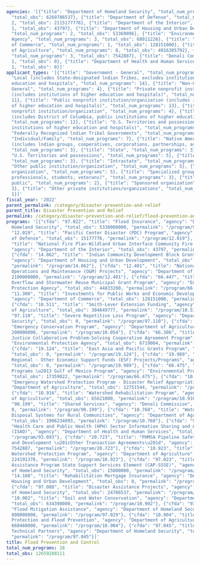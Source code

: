 ```yaml
---
agencies: '[{"title": "Department of Homeland Security", "total_num_programs": 6,
  "total_obs": 6269786537}, {"title": "Department of Defense", "total_num_programs":
  2, "total_obs": 2115177776}, {"title": "Department of the Interior", "total_num_programs":
  1, "total_obs": 43797}, {"title": "Department of Housing and Urban Development",
  "total_num_programs": 2, "total_obs": 53369096}, {"title": "Environmental Protection
  Agency", "total_num_programs": 3, "total_obs": 68911226}, {"title": "Department
  of Commerce", "total_num_programs": 1, "total_obs": 128151000}, {"title": "Department
  of Agriculture", "total_num_programs": 8, "total_obs": 4016305792}, {"title": "",
  "total_num_programs": 3, "total_obs": 7542887}, {"title": "Denali Commission", "total_num_programs":
  1, "total_obs": 0}, {"title": "Department of Health and Human Services", "total_num_programs":
  1, "total_obs": 0}]'
applicant_types: '[{"title": "Government - General", "total_num_programs": 5}, {"title":
  "Local (includes State-designated lndian Tribes, excludes institutions of higher
  education and hospitals", "total_num_programs": 14}, {"title": "Non-Government -
  General", "total_num_programs": 4}, {"title": "Private nonprofit institution/organization
  (includes institutions of higher education and hospitals)", "total_num_programs":
  11}, {"title": "Public nonprofit institution/organization (includes institutions
  of higher education and hospitals)", "total_num_programs": 13}, {"title": "Quasi-public
  nonprofit institution/organization", "total_num_programs": 4}, {"title": "State
  (includes District of Columbia, public institutions of higher education and hospitals)",
  "total_num_programs": 12}, {"title": "U.S. Territories and possessions (includes
  institutions of higher education and hospitals)", "total_num_programs": 8}, {"title":
  "Federally Recognized lndian Tribal Governments", "total_num_programs": 10}, {"title":
  "Individual/Family", "total_num_programs": 7}, {"title": "Native American Organizations
  (includes lndian groups, cooperatives, corporations, partnerships, associations)",
  "total_num_programs": 3}, {"title": "State", "total_num_programs": 3}, {"title":
  "U.S. Territories and possessions", "total_num_programs": 5}, {"title": "Interstate",
  "total_num_programs": 3}, {"title": "Intrastate", "total_num_programs": 3}, {"title":
  "Other public institution/organization", "total_num_programs": 5}, {"title": "Profit
  organization", "total_num_programs": 5}, {"title": "Specialized group (e.g. health
  professionals, students, veterans)", "total_num_programs": 3}, {"title": "Anyone/general
  public", "total_num_programs": 2}, {"title": "Sponsored organization", "total_num_programs":
  3}, {"title": "Other private institutions/organizations", "total_num_programs":
  1}]'
fiscal_year: '2022'
parent_permalink: /category/disaster-prevention-and-relief
parent_title: Disaster Prevention and Relief
permalink: /category/disaster-prevention-and-relief/flood-prevention-and-control
programs: '[{"cfda": "97.022", "title": "Flood Insurance", "agency": "Department of
  Homeland Security", "total_obs": 5330000000, "permalink": "/program/97.022"}, {"cfda":
  "12.019", "title": "Pacific Center Disaster (PDC) Program", "agency": "Department
  of Defense", "total_obs": 15177776, "permalink": "/program/12.019"}, {"cfda": "15.674",
  "title": "National Fire Plan-Wildland Urban Interface Community Fire Assistance",
  "agency": "Department of the Interior", "total_obs": 43797, "permalink": "/program/15.674"},
  {"cfda": "14.862", "title": "Indian Community Development Block Grant Program",
  "agency": "Department of Housing and Urban Development", "total_obs": 53369096,
  "permalink": "/program/14.862"}, {"cfda": "12.401", "title": "National Guard Military
  Operations and Maintenance (O&M) Projects", "agency": "Department of Defense", "total_obs":
  2100000000, "permalink": "/program/12.401"}, {"cfda": "66.447", "title": "Sewer
  Overflow and Stormwater Reuse Municipal Grant Program", "agency": "Environmental
  Protection Agency", "total_obs": 44833200, "permalink": "/program/66.447"}, {"cfda":
  "11.300", "title": "Investments for Public Works and Economic Development Facilities",
  "agency": "Department of Commerce", "total_obs": 128151000, "permalink": "/program/11.300"},
  {"cfda": "10.511", "title": "Smith-Lever Extension Funding", "agency": "Department
  of Agriculture", "total_obs": 304649777, "permalink": "/program/10.511"}, {"cfda":
  "97.110", "title": "Severe Repetitive Loss Program", "agency": "Department of Homeland
  Security", "total_obs": 0, "permalink": "/program/97.110"}, {"cfda": "10.054", "title":
  "Emergency Conservation Program", "agency": "Department of Agriculture", "total_obs":
  200000000, "permalink": "/program/10.054"}, {"cfda": "66.306", "title": "Environmental
  Justice Collaborative Problem-Solving Cooperative Agreement Program", "agency":
  "Environmental Protection Agency", "total_obs": 6719004, "permalink": "/program/66.306"},
  {"cfda": "19.124", "title": "East Asia and Pacific Grants Program", "agency": "",
  "total_obs": 0, "permalink": "/program/19.124"}, {"cfda": "19.989", "title": "State/African
  Regional - Other Economic Support Funds (ESF) Projects/Programs", "agency": "",
  "total_obs": 0, "permalink": "/program/19.989"}, {"cfda": "66.475", "title": "Geographic
  Programs \u2013 Gulf of Mexico Program", "agency": "Environmental Protection Agency",
  "total_obs": 17359022, "permalink": "/program/66.475"}, {"cfda": "10.927", "title":
  "Emergency Watershed Protection Program - Disaster Relief Appropriations Act", "agency":
  "Department of Agriculture", "total_obs": 12751544, "permalink": "/program/10.927"},
  {"cfda": "10.916", "title": "Watershed Rehabilitation Program", "agency": "Department
  of Agriculture", "total_obs": 65621000, "permalink": "/program/10.916"}, {"cfda":
  "90.199", "title": "Shared Services", "agency": "Denali Commission", "total_obs":
  0, "permalink": "/program/90.199"}, {"cfda": "10.760", "title": "Water and Waste
  Disposal Systems for Rural Communities", "agency": "Department of Agriculture",
  "total_obs": 1906234093, "permalink": "/program/10.760"}, {"cfda": "93.893", "title":
  "Health Care and Public Health (HPH) Sector Information Sharing and Analysis Organization
  (ISAO)", "agency": "Department of Health and Human Services", "total_obs": 0, "permalink":
  "/program/93.893"}, {"cfda": "20.723", "title": "PHMSA Pipeline Safety Research
  and Development \u201cOther Transaction Agreements\u201d", "agency": "", "total_obs":
  7542887, "permalink": "/program/20.723"}, {"cfda": "10.923", "title": "Emergency
  Watershed Protection Program", "agency": "Department of Agriculture", "total_obs":
  224191378, "permalink": "/program/10.923"}, {"cfda": "97.023", "title": "Community
  Assistance Program State Support Services Element (CAP-SSSE)", "agency": "Department
  of Homeland Security", "total_obs": 15000000, "permalink": "/program/97.023"}, {"cfda":
  "14.108", "title": "Rehabilitation Mortgage Insurance", "agency": "Department of
  Housing and Urban Development", "total_obs": 0, "permalink": "/program/14.108"},
  {"cfda": "97.088", "title": "Disaster Assistance Projects", "agency": "Department
  of Homeland Security", "total_obs": 24786537, "permalink": "/program/97.088"}, {"cfda":
  "10.902", "title": "Soil and Water Conservation", "agency": "Department of Agriculture",
  "total_obs": 634398000, "permalink": "/program/10.902"}, {"cfda": "97.029", "title":
  "Flood Mitigation Assistance", "agency": "Department of Homeland Security", "total_obs":
  800000000, "permalink": "/program/97.029"}, {"cfda": "10.904", "title": "Watershed
  Protection and Flood Prevention", "agency": "Department of Agriculture", "total_obs":
  668460000, "permalink": "/program/10.904"}, {"cfda": "97.045", "title": "Cooperating
  Technical Partners", "agency": "Department of Homeland Security", "total_obs": 100000000,
  "permalink": "/program/97.045"}]'
title: Flood Prevention and Control
total_num_programs: 28
total_obs: 12659288111
---
```

